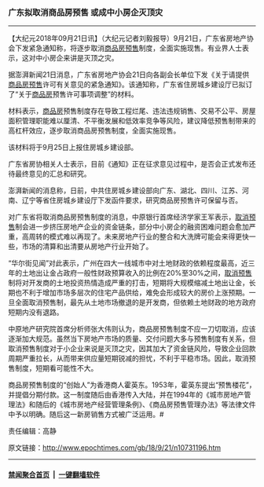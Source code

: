 ### 广东拟取消商品房预售 或成中小房企灭顶灾
------------------------

<p>【大纪元2018年09月21日讯】（大纪元记者刘毅报导）9月21日，广东省房地产协会下发紧急通知称，将逐步取消<a href="http://www.epochtimes.com/gb/tag/%E5%95%86%E5%93%81%E6%88%BF%E9%A2%84%E5%94%AE.html">商品房预售</a>制度，全面实施现售。有业界人士表示，这对中小房企来讲是灭顶之灾。</p>
<p>据澎湃新闻21日消息，广东省房地产协会21日向各副会长单位下发《关于请提供<a href="http://www.epochtimes.com/gb/tag/%E5%95%86%E5%93%81%E6%88%BF%E9%A2%84%E5%94%AE.html">商品房预售</a>许可有关意见的紧急通知》。该通知称，广东省住房城乡建设厅已拟订了“关于<a href="http://www.epochtimes.com/gb/tag/%E5%95%86%E5%93%81%E6%88%BF.html">商品房</a>预售许可事项调整”的材料。</p>
<p>材料表示，<a href="http://www.epochtimes.com/gb/tag/%E5%95%86%E5%93%81%E6%88%BF.html">商品房</a>预售制度存在导致工程烂尾、违法违规销售、交易不公平、房屋面积管理职能难以厘清、不平衡发展和低效率竞争等风险，建议降低预售制带来的高杠杆效应，逐步取消商品房预售制度，全面实施现售。</p>
<p>该材料将于9月25日上报住房城乡建设部。</p>
<p>广东省房协相关人士表示，目前《通知》正在征求意见过程中，是否会正式发布还待最终意见的汇总和研究。</p>
<p>澎湃新闻的消息称，日前，中共住房城乡建设部向广东、湖北、四川、江苏、河南、辽宁等省住房城乡建设厅下发函件要求，研究商品房预售许可保留与否。</p>
<p>对广东省将取消商品房预售制度的消息，中原银行首席经济学家王军表示，<a href="http://www.epochtimes.com/gb/tag/%E5%8F%96%E6%B6%88%E9%A2%84%E5%94%AE.html">取消预售</a>制会进一步挤压房地产企业的资金链条，部分中小房企的融资困难问题会愈加严重，高周转的模式难以再现了。未来房地产行业的整合和大洗牌可能会来得更快一些，市场的清算和出清要从房地产行业开始了。</p>
<p>“华尔街见闻”对此表示，广州在四大一线城市中对土地财政的依赖程度最高，近三年的土地出让金占政府一般性财政预算收入的比例在20%至30%之间，<a href="http://www.epochtimes.com/gb/tag/%E5%8F%96%E6%B6%88%E9%A2%84%E5%94%AE.html">取消预售</a>制将对开发商的土地投资热情造成严重的打击，短期将大规模缩减土地出让金，长期也不利于增加市场多层次的住宅产品供给，难免会形成较大的房价上涨预期。一旦全面取消预售制，最先从土地市场撤退的是开发商，但依赖土地财政的地方政府短期内没有退路。</p>
<p>中原地产研究院首席分析师张大伟则认为，商品房预售制度不应一刀切取消，应该逐渐加大规范。虽然当下房地产市场的质量、交付问题大多与预售制度有关系，但取消预售制度对于小企业来说是灭顶之灾，因其加大了资金链风险，导致企业回款周期严重拉长，从而带来供应量短期锐减的担忧，不利于平稳市场。因此，取消预售制度，短期看可能性不大。</p>
<p>商品房预售制度的“创始人”为香港商人霍英东。1953年，霍英东提出“预售楼花”，并提倡分期付款。这一制度随后由香港传入大陆，并在1994年的《城市房地产管理法》和随后的《城市房地产经营管理条例》、《商品房预售管理办法》等法律文件中予以明确。随后这一新房销售方式被广泛运用。#</p>
<p>责任编辑：高静</p>

原文链接：http://www.epochtimes.com/gb/18/9/21/n10731196.htm


------------------------
#### [禁闻聚合首页](https://github.com/gfw-breaker/banned-news/blob/master/README.md) &nbsp;|&nbsp;  [一键翻墙软件](https://github.com/gfw-breaker/nogfw/blob/master/README.md)